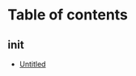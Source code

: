 # Table of contents

<!-- * [About](README.md)
* [LICENSE](license.md) -->

## init

-   [Untitled](init/untitled.md)
